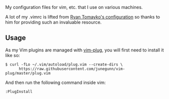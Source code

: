 My configuration files for vim, etc. that I use on various machines.

A lot of my .vimrc is lifted from [Ryan Tomayko's configuration][rtomayko]
so thanks to him for providing such an invaluable resource.

  [rtomayko]: http://github.com/rtomayko/dotfiles

## Usage

As my Vim plugins are managed with [vim-plug][], you will first need to install it like so:

    $ curl -fLo ~/.vim/autoload/plug.vim --create-dirs \
          https://raw.githubusercontent.com/junegunn/vim-plug/master/plug.vim

And then run the following command inside vim:

    :PlugInstall

  [vim-plug]: https://github.com/junegunn/vim-plug

